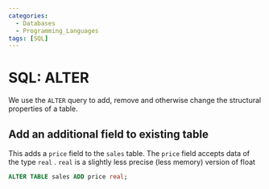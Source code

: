```yaml
---
categories:
  - Databases
  - Programming_Languages
tags: [SQL]
---
```


# SQL: ALTER

We use the `ALTER` query to add, remove and otherwise change the structural properties of a table.

## Add an additional field to existing table

This adds a `price` field to the `sales` table. The `price` field accepts data of the type `real` . `real` is a slightly less precise (less memory) version of float

```sql
ALTER TABLE sales ADD price real;
```
